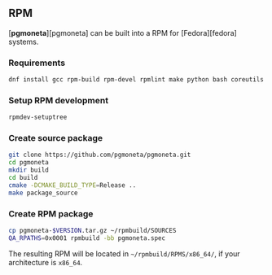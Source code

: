 ## RPM

[**pgmoneta**][pgmoneta] can be built into a RPM for [Fedora][fedora] systems.

### Requirements

```sh
dnf install gcc rpm-build rpm-devel rpmlint make python bash coreutils diffutils patch rpmdevtools chrpath
```

### Setup RPM development

```sh
rpmdev-setuptree
```

### Create source package

```sh
git clone https://github.com/pgmoneta/pgmoneta.git
cd pgmoneta
mkdir build
cd build
cmake -DCMAKE_BUILD_TYPE=Release ..
make package_source
```

### Create RPM package

```sh
cp pgmoneta-$VERSION.tar.gz ~/rpmbuild/SOURCES
QA_RPATHS=0x0001 rpmbuild -bb pgmoneta.spec
```

The resulting RPM will be located in `~/rpmbuild/RPMS/x86_64/`, if your architecture is `x86_64`.
